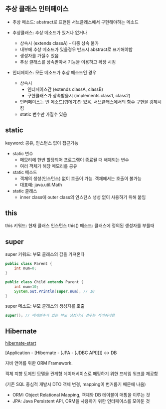 ## 추상 클래스 인터페이스
* 추상 메소드: abstract로 표현된 서브클레스에서 구현해야하는 메소드
  
* 추상클래스: 추상 메소드가 있거나 없거나 
  * 상속시 (extends classA) - 다중 상속 불가
  * 내부에 추상 메소드가 있을경우 반드시 abstract로 표기해야함
  * 생성자를 가질수 있음
  * 추상 클래스를 상속받아서 기능을 이용하고 확장 시킴
* 인터페이스: 모든 메소드가 추상 메소드인 경우 
  * 상속시 
    * 인터페이스간 (extends classA, classB)
    * 구현클래스가 상속받을시 (implements class1, class2)
  * 인터페이스는 빈 메소드(껍데기)만 있음. 서브킅래스에서의 함수 구현을 강제시킴
  * static 변수만 가질수 있음
  
## static
keyword: 공유, 인스턴스 없이 접근가능
* static 변수
  * 메모리에 한번 할당되어 프로그램이 종료될 때 해제되는 변수
  * 여러 객체가 해당 메모리를 공유
* static 메소드
  * 객체의 생성(인스턴스) 없이 호출이 가능. 객체에서는 호출이 불가능
  * 대표예: java.util.Math
* static 클래스
  * inner class에 outer class의 인스턴스 생성 없이 사용하기 위해 붙임

## this
this 키워드: 현재 클래스 인스턴스
this() 메소드: 클래스에 정의된 생성자를 부를때

## super
super 키워드: 부모 클래스의 값을 가져온다
```java
public class Parent {
    int num=0;
}

public class Child extends Parent {
    int num=10;
    System.out.Println(super.num); // 10
}
```
super 메소드: 부모 클래스의 생성자를 호출
```java
super(); // 매개변수가 있는 부모 생성자의 경우는 적어줘야함
```

## Hibernate
[hibernate-start](https://www.slideshare.net/visualkhh/hibernate-start)

[Application - [Hibernate - [JPA - [JDBC API]]]] <-> DB

자바 언어를 위한 ORM Framework.

객체 지향 도메인 모델을 관계형 데이터베이스로 매핑하기 위한 프레임 워크를 제공함

(기존 SQL 중심적 개발시 DTO 객체 변경, mapping이 번거롭기 때문에 나옴) 
* ORM: Object Relational Mapping, 객체와 DB 테이블이 매핑을 이루는 것
* JPA: Java Persistent API, ORM을 사용하기 위한 인터페이스를 모아둔 것